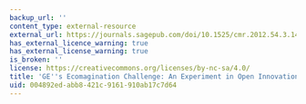 ```yaml
---
backup_url: ''
content_type: external-resource
external_url: https://journals.sagepub.com/doi/10.1525/cmr.2012.54.3.140
has_external_licence_warning: true
has_external_license_warning: true
is_broken: ''
license: https://creativecommons.org/licenses/by-nc-sa/4.0/
title: 'GE''s Ecomagination Challenge: An Experiment in Open Innovation'
uid: 004892ed-abb8-421c-9161-910ab17c7d64
---
```


